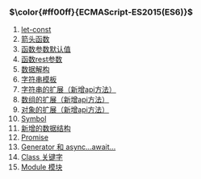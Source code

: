 ### $\color{#ff00ff}{ECMAScript-ES2015(ES6)}$

1. [let-const]()
2. [箭头函数]()
2. [函数参数默认值]()
2. [函数rest参数]()
2. [数据解构]()
2. [字符串模板]()
2. [字符串的扩展（新增api方法）]()
2. [数组的扩展（新增api方法）]()
2. [对象的扩展（新增api方法）]()
2. [Symbol](../002-Symbol/README.md)
2. [新增的数据结构](../003-Set-vs-Map/README.md)
2. [Promise]()
2. [Generator 和 async...await...](../006-async/README.md)
2. [Class 关键字]()
2. [Module 模块](../007-module/README.md)
